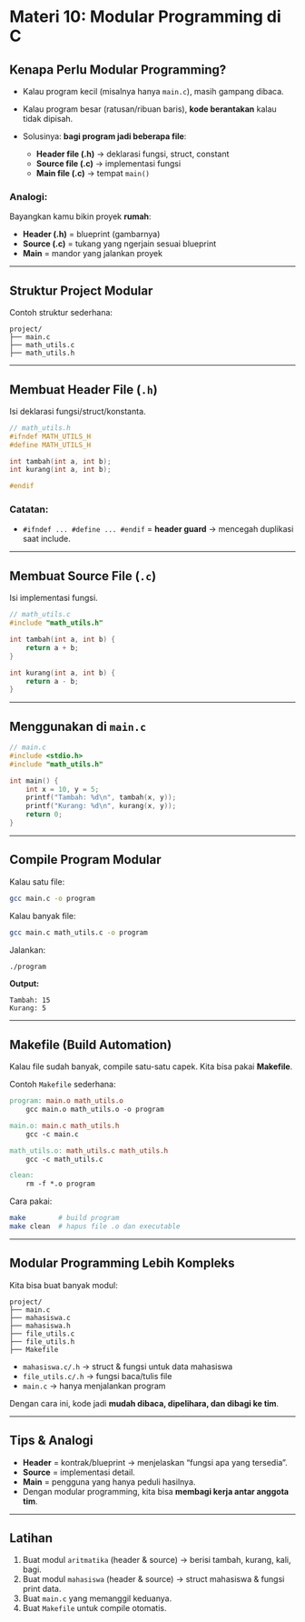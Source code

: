# Materi 10: Modular Programming di C

## Kenapa Perlu Modular Programming?

* Kalau program kecil (misalnya hanya `main.c`), masih gampang dibaca.
* Kalau program besar (ratusan/ribuan baris), **kode berantakan** kalau tidak dipisah.
* Solusinya: **bagi program jadi beberapa file**:

  * **Header file (.h)** → deklarasi fungsi, struct, constant
  * **Source file (.c)** → implementasi fungsi
  * **Main file (.c)** → tempat `main()`

### Analogi:

Bayangkan kamu bikin proyek **rumah**:

* **Header (.h)** = blueprint (gambarnya)
* **Source (.c)** = tukang yang ngerjain sesuai blueprint
* **Main** = mandor yang jalankan proyek

---

## Struktur Project Modular

Contoh struktur sederhana:

```
project/
├── main.c
├── math_utils.c
├── math_utils.h
```

---

## Membuat Header File (`.h`)

Isi deklarasi fungsi/struct/konstanta.

```c
// math_utils.h
#ifndef MATH_UTILS_H
#define MATH_UTILS_H

int tambah(int a, int b);
int kurang(int a, int b);

#endif
```

### Catatan:

* `#ifndef ... #define ... #endif` = **header guard** → mencegah duplikasi saat include.

---

## Membuat Source File (`.c`)

Isi implementasi fungsi.

```c
// math_utils.c
#include "math_utils.h"

int tambah(int a, int b) {
    return a + b;
}

int kurang(int a, int b) {
    return a - b;
}
```

---

## Menggunakan di `main.c`

```c
// main.c
#include <stdio.h>
#include "math_utils.h"

int main() {
    int x = 10, y = 5;
    printf("Tambah: %d\n", tambah(x, y));
    printf("Kurang: %d\n", kurang(x, y));
    return 0;
}
```

---

## Compile Program Modular

Kalau satu file:

```bash
gcc main.c -o program
```

Kalau banyak file:

```bash
gcc main.c math_utils.c -o program
```

Jalankan:

```bash
./program
```

**Output:**

```
Tambah: 15
Kurang: 5
```

---

## Makefile (Build Automation)

Kalau file sudah banyak, compile satu-satu capek. Kita bisa pakai **Makefile**.

Contoh `Makefile` sederhana:

```makefile
program: main.o math_utils.o
	gcc main.o math_utils.o -o program

main.o: main.c math_utils.h
	gcc -c main.c

math_utils.o: math_utils.c math_utils.h
	gcc -c math_utils.c

clean:
	rm -f *.o program
```

Cara pakai:

```bash
make        # build program
make clean  # hapus file .o dan executable
```

---

## Modular Programming Lebih Kompleks

Kita bisa buat banyak modul:

```
project/
├── main.c
├── mahasiswa.c
├── mahasiswa.h
├── file_utils.c
├── file_utils.h
├── Makefile
```

* `mahasiswa.c/.h` → struct & fungsi untuk data mahasiswa
* `file_utils.c/.h` → fungsi baca/tulis file
* `main.c` → hanya menjalankan program

Dengan cara ini, kode jadi **mudah dibaca, dipelihara, dan dibagi ke tim**.

---

## Tips & Analogi

* **Header** = kontrak/blueprint → menjelaskan “fungsi apa yang tersedia”.
* **Source** = implementasi detail.
* **Main** = pengguna yang hanya peduli hasilnya.
* Dengan modular programming, kita bisa **membagi kerja antar anggota tim**.

---

## Latihan

1. Buat modul `aritmatika` (header & source) → berisi tambah, kurang, kali, bagi.
2. Buat modul `mahasiswa` (header & source) → struct mahasiswa & fungsi print data.
3. Buat `main.c` yang memanggil keduanya.
4. Buat `Makefile` untuk compile otomatis.
